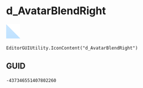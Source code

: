 # d_AvatarBlendRight
![](/img/d_AvatarBlendRight.png)

``` CSharp
EditorGUIUtility.IconContent("d_AvatarBlendRight")
```
## GUID
```
-437346551407802260
```
